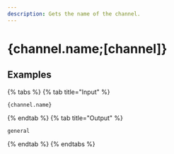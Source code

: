 ```yaml
---
description: Gets the name of the channel.
---
```

# {channel.name;[channel]}
## Examples
{% tabs %}
{% tab title="Input" %}
```text
{channel.name}
```
{% endtab %}
{% tab title="Output" %}
```text
general
```
{% endtab %}
{% endtabs %}